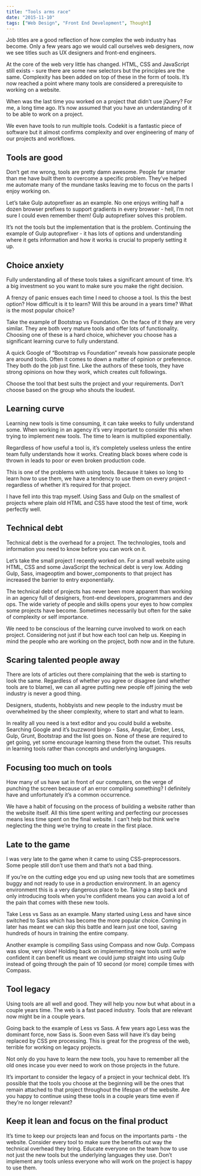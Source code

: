 ```yaml
---
title: "Tools arms race"
date: "2015-11-10"
tags: ["Web Design", "Front End Development", Thought]
---
```


Job titles are a good reflection of how complex the web industry has become. Only a few years ago we would call ourselves web designers, now we see titles such as UX designers and front-end engineers.

At the core of the web very little has changed. HTML, CSS and JavaScript still exists - sure there are some new selectors but the principles are the same. Complexity has been added on top of these in the form of tools. It’s now reached a point where many tools are considered a prerequisite to working on a website.

When was the last time you worked on a project that didn’t use jQuery? For me, a long time ago. It’s now assumed that you have an understanding of it to be able to work on a project.

We even have tools to run multiple tools. Codekit is a fantastic piece of software but it almost confirms complexity and over engineering of many of our projects and workflows.

## Tools are good

Don’t get me wrong, tools are pretty damn awesome. People far smarter than me have built them to overcome a specific problem. They’ve helped me automate many of the mundane tasks leaving me to focus on the parts I enjoy working on.

Let’s take Gulp autoprefixer as an example. No one enjoys writing half a dozen browser prefixes to support gradients in every browser - hell, I’m not sure I could even remember them! Gulp autoprefixer solves this problem.

It’s not the tools but the implementation that is the problem. Continuing the example of Gulp autoprefixer - it has lots of options and understanding where it gets information and how it works is crucial to properly setting it up.

## Choice anxiety

Fully understanding all of these tools takes a significant amount of time. It’s a big investment so you want to make sure you make the right decision.

A frenzy of panic ensues each time I need to choose a tool. Is this the best option? How difficult is it to learn? Will this be around in a years time? What is the most popular choice?

Take the example of Bootstrap vs Foundation. On the face of it they are very similar. They are both very mature tools and offer lots of functionality. Choosing one of these is a hard choice, whichever you choose has a significant learning curve to fully understand.

A quick Google of “Bootstrap vs Foundation” reveals how passionate people are around tools. Often it comes to down a matter of opinion or preference. They both do the job just fine. Like the authors of these tools, they have strong opinions on how they work, which creates cult followings.

Choose the tool that best suits the project and your requirements. Don’t choose based on the group who shouts the loudest.

## Learning curve

Learning new tools is time consuming, it can take weeks to fully understand some. When working in an agency it’s very important to consider this when trying to implement new tools. The time to learn is multiplied exponentially.

Regardless of how useful a tool is, it’s completely useless unless the entire team fully understands how it works. Creating black boxes where code is thrown in leads to poor or even broken production code.

This is one of the problems with using tools. Because it takes so long to learn how to use them, we have a tendency to use them on every project - regardless of whether it’s required for that project.

I have fell into this trap myself. Using Sass and Gulp on the smallest of projects where plain old HTML and CSS have stood the test of time, work perfectly well.

## Technical debt

Technical debt is the overhead for a project. The technologies, tools and information you need to know before you can work on it.

Let’s take the small project I recently worked on. For a small website using HTML, CSS and some JavaScript the technical debt is very low. Adding Gulp, Sass, imageoptim and bower\_components to that project has increased the barrier to entry exponentially.

The technical debt of projects has never been more apparent than working in an agency full of designers, front-end developers, programmers and dev ops. The wide variety of people and skills opens your eyes to how complex some projects have become. Sometimes necessarily but often for the sake of complexity or self importance.

We need to be conscious of the learning curve involved to work on each project. Considering not just if but how each tool can help us. Keeping in mind the people who are working on the project, both now and in the future.

## Scaring talented people away

There are lots of articles out there complaining that the web is starting to look the same. Regardless of whether you agree or disagree (and whether tools are to blame), we can all agree putting new people off joining the web industry is never a good thing.

Designers, students, hobbyists and new people to the industry must be overwhelmed by the sheer complexity, where to start and what to learn.

In reality all you need is a text editor and you could build a website. Searching Google and it’s buzzword bingo - Sass, Angular, Ember, Less, Gulp, Grunt, Bootstrap and the list goes on. None of these are required to get going, yet some encourage learning these from the outset. This results in learning tools rather than concepts and underlying languages.

## Focusing too much on tools

How many of us have sat in front of our computers, on the verge of punching the screen because of an error compiling something? I definitely have and unfortunately it’s a common occurrence.

We have a habit of focusing on the process of building a website rather than the website itself. All this time spent writing and perfecting our processes means less time spent on the final website. I can’t help but think we’re neglecting the thing we’re trying to create in the first place.

## Late to the game

I was very late to the game when it came to using CSS-preprocessors. Some people still don’t use them and that’s not a bad thing.

If you’re on the cutting edge you end up using new tools that are sometimes buggy and not ready to use in a production environment. In an agency environment this is a very dangerous place to be. Taking a step back and only introducing tools when you’re confident means you can avoid a lot of the pain that comes with these new tools.

Take Less vs Sass as an example. Many started using Less and have since switched to Sass which has become the more popular choice. Coming in later has meant we can skip this battle and learn just one tool, saving hundreds of hours in training the entire company.

Another example is compiling Sass using Compass and now Gulp. Compass was slow, very slow! Holding back on implementing new tools until we’re confident it can benefit us meant we could jump straight into using Gulp instead of going through the pain of 10 second (or more) compile times with Compass.

## Tool legacy

Using tools are all well and good. They will help you now but what about in a couple years time. The web is a fast paced industry. Tools that are relevant now might be in a couple years.

Going back to the example of Less vs Sass. A few years ago Less was the dominant force, now Sass is. Soon even Sass will have it’s day being replaced by CSS pre processing. This is great for the progress of the web, terrible for working on legacy projects.

Not only do you have to learn the new tools, you have to remember all the old ones incase you ever need to work on those projects in the future.

It’s important to consider the legacy of a project in your technical debt. It’s possible that the tools you choose at the beginning will be the ones that remain attached to that project throughout the lifespan of the website. Are you happy to continue using these tools in a couple years time even if they’re no longer relevant?

## Keep it lean and focus on the final product

It’s time to keep our projects lean and focus on the importants parts - the website. Consider every tool to make sure the benefits out way the technical overhead they bring. Educate everyone on the team how to use not just the new tools but the underlying languages they use. Don’t implement any tools unless everyone who will work on the project is happy to use them.
